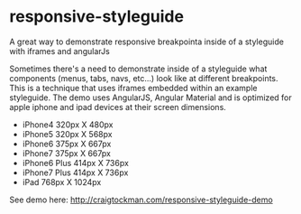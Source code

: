 # responsive-styleguide
A great way to demonstrate responsive breakpointa inside of a styleguide with iframes and angularJs

Sometimes there's a need to demonstrate inside of a styleguide what components (menus, tabs, navs, etc...) look like at different breakpoints. This is a technique that uses iframes embedded within an example styleguide. The demo uses AngularJS, Angular Material and is optimized for apple iphone and ipad devices at their screen dimensions.

* iPhone4 320px X 480px
* iPhone5 320px X 568px
* iPhone6 375px X 667px
* iPhone7 375px X 667px
* iPhone6 Plus 414px X 736px
* iPhone7 Plus 414px X 736px
* iPad 768px X 1024px

See demo here: http://craigtockman.com/responsive-styleguide-demo
